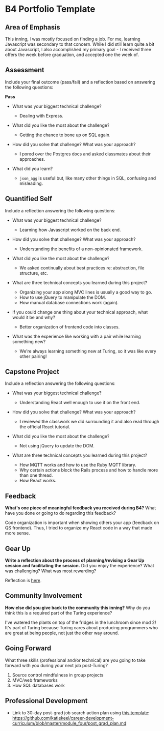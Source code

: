 # B4 Portfolio Template

## Area of Emphasis

This inning, I was mostly focused on finding a job. For me, learning Javascript was secondary to that concern. While I did still learn quite a bit about Javascript, I also accomplished my primary goal - I received three offers the week before graduation, and accepted one the week of.

## Assessment

Include your final outcome (pass/fail) and a reflection based on answering the following questions:  

**Pass**

* What was your biggest technical challenge?  
  - Dealing with Express.  
  
* What did you like the most about the challenge?
  - Getting the chance to bone up on SQL again.  
  
* How did you solve that challenge? What was your approach?
  - I pored over the Postgres docs and asked classmates about their approaches.  
  
* What did you learn?
  - `json_agg` is useful but, like many other things in SQL, confusing and misleading.  
  
## Quantified Self

Include a reflection answering the following questions:

* What was your biggest technical challenge?  
  - Learning how Javascript worked on the back end.

* How did you solve that challenge? What was your approach?  
  - Understanding the benefits of a non-opinionated framework.

* What did you like the most about the challenge?
  - We asked continually about best practices re: abstraction, file structure, etc.

* What are three technical concepts you learned during this project?
  - Organizing your app along MVC lines is usually a good way to go.
  - How to use jQuery to manipulate the DOM.
  - How manual database connections work (again).
  
* If you could change one thing about your technical approach, what would it be and why?
  - Better organization of frontend code into classes.

* What was the experience like working with a pair while learning something new?
  - We're always learning something new at Turing, so it was like every other pairing!

## Capstone Project

Include a reflection answering the following questions:

* What was your biggest technical challenge?
  - Understanding React well enough to use it on the front end.

* How did you solve that challenge? What was your approach?
  - I reviewed the classwork we did surrounding it and also read through the official React tutorial.
  
* What did you like the most about the challenge?
  - Not using jQuery to update the DOM.

* What are three technical concepts you learned during this project?
  - How MQTT works and how to use the Ruby MQTT library.
  - Why certain actions block the Rails process and how to handle more than one thread.
  - How React works.

## Feedback

**What's one piece of meaningful feedback you received during B4?** What have you done or going to do regarding this feedback?  

Code organization is important when showing others your app (feedback on QS frontend). Thus, I tried to organize my React code in a way that made more sense.

## Gear Up

**Write a reflection about the process of planning/revising a Gear Up session and facilitating the session.** Did you enjoy the experience? What was challenging? What was most rewarding?  

Reflection is [here](https://medium.com/@katiekeel/on-cold-outreach-and-gearing-up-66d24649f717).

## Community Involvement

**How else did you give back to the community this inning?** Why do you think this is a required part of the Turing experience?

I've watered the plants on top of the fridges in the lunchroom since mod 2! It's part of Turing because Turing cares about producing programmers who are great at being people, not just the other way around.

## Going Forward

What three skills (professional and/or technical) are you going to take forward with you during your next job post-Turing?

1. Source control mindfulness in group projects
2. MVC/web frameworks
3. How SQL databases work

## Professional Development

* Link to 30-day post-grad job search action plan using [this template](https://github.com/turingschool/career-development-curriculum/blob/master/module_four/post_grad_plan.md): https://github.com/katiekeel/career-development-curriculum/blob/master/module_four/post_grad_plan.md  
